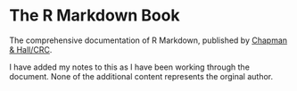 # The R Markdown Book

The comprehensive documentation of R Markdown, published by [Chapman & Hall/CRC](https://www.crcpress.com/p/book/9781138359338).

I have added my notes to this as I have been working through the document. None of the additional content represents the orginal author.
